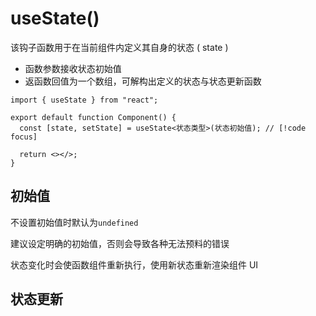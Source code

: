 # useState()

该钩子函数用于在当前组件内定义其自身的状态 ( state )

- 函数参数接收状态初始值
- 返函数回值为一个数组，可解构出定义的状态与状态更新函数

```tsx
import { useState } from "react";

export default function Component() {
  const [state, setState] = useState<状态类型>(状态初始值); // [!code focus]

  return <></>;
}
```

## 初始值

不设置初始值时默认为`undefined`

建议设定明确的初始值，否则会导致各种无法预料的错误

状态变化时会使函数组件重新执行，使用新状态重新渲染组件 UI

## 状态更新
